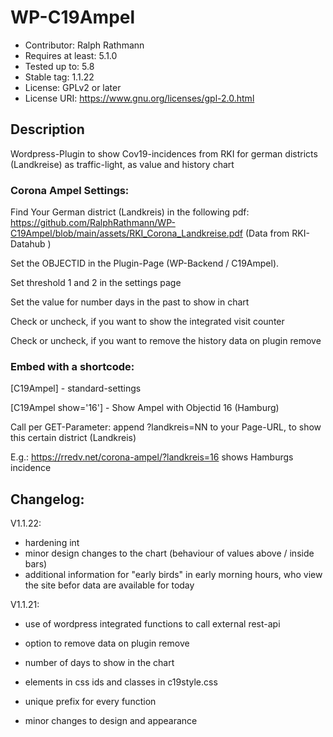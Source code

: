 # WP-C19Ampel #
* Contributor: Ralph Rathmann
* Requires at least: 5.1.0
* Tested up to: 5.8
* Stable tag: 1.1.22
* License:  GPLv2 or later
* License URI:  https://www.gnu.org/licenses/gpl-2.0.html


## Description ##

Wordpress-Plugin to show Cov19-incidences from RKI for german districts (Landkreise) as traffic-light, as value and history chart


### Corona Ampel Settings: ###

Find Your German district (Landkreis) in the following pdf: https://github.com/RalphRathmann/WP-C19Ampel/blob/main/assets/RKI_Corona_Landkreise.pdf (Data from RKI-Datahub )

Set the OBJECTID in the Plugin-Page (WP-Backend / C19Ampel).

Set threshold 1 and 2 in the settings page

Set the value for number days in the past to show in chart

Check or uncheck, if you want to show the integrated visit counter

Check or uncheck, if you want to remove the history data on plugin remove


### Embed with a shortcode: ###

[C19Ampel] - standard-settings

[C19Ampel show='16'] - Show Ampel with Objectid 16 (Hamburg)

Call per GET-Parameter: append ?landkreis=NN to your Page-URL, to show this certain district (Landkreis)

E.g.: https://rredv.net/corona-ampel/?landkreis=16 shows Hamburgs incidence


## Changelog: ##

V1.1.22: 
- hardening int
- minor design changes to the chart (behaviour of values above / inside bars)
- additional information for "early birds" in early morning hours, who view the site befor data are available for today

V1.1.21:

- use of wordpress integrated functions to call external rest-api
- option to remove data on plugin remove
- number of days to show in the chart
- elements in css ids and classes in c19style.css
- unique prefix for every function

- minor changes to design and appearance
